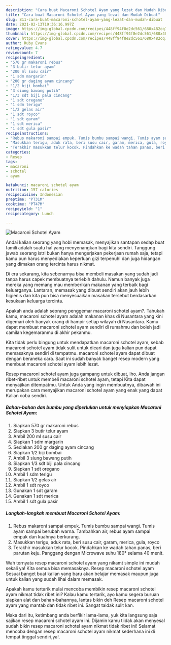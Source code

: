 ```yaml
---
description: "Cara buat Macaroni Schotel Ayam yang lezat dan Mudah Dibuat"
title: "Cara buat Macaroni Schotel Ayam yang lezat dan Mudah Dibuat"
slug: 811-cara-buat-macaroni-schotel-ayam-yang-lezat-dan-mudah-dibuat
date: 2021-02-13T19:36:16.997Z
image: https://img-global.cpcdn.com/recipes/448ff94f8e2dc561/680x482cq70/macaroni-schotel-ayam-foto-resep-utama.jpg
thumbnail: https://img-global.cpcdn.com/recipes/448ff94f8e2dc561/680x482cq70/macaroni-schotel-ayam-foto-resep-utama.jpg
cover: https://img-global.cpcdn.com/recipes/448ff94f8e2dc561/680x482cq70/macaroni-schotel-ayam-foto-resep-utama.jpg
author: Ruby Evans
ratingvalue: 4.7
reviewcount: 7
recipeingredient:
- "570 gr makaroni rebus"
- "3 butir telur ayam"
- "200 ml susu cair"
- "1 sdm margarin"
- "200 gr daging ayam cincang"
- "1/2 biji bombai"
- "3 siung bawang putih"
- "1/3 sdt biji pala cincang"
- "1 sdt oregano"
- "1 sdm terigu"
- "1/2 gelas air"
- "1 sdt royco"
- "1 sdt garam"
- "1 sdt merica"
- "1 sdt gula pasir"
recipeinstructions:
- "Rebus makaroni sampai empuk. Tumis bumbu sampai wangi. Tumis ayam sampai berubah warna. Tambahkan air, rebus ayam sampai empuk dan kuahnya berkurang."
- "Masukkan terigu, aduk rata, beri susu cair, garam, merica, gula, royco"
- "Terakhir masukkan telur kocok. Pindahkan ke wadah tahan panas, beri parutan keju. Panggang dengan Microwave suhu 180° selama 40 menit."
categories:
- Resep
tags:
- macaroni
- schotel
- ayam

katakunci: macaroni schotel ayam 
nutrition: 157 calories
recipecuisine: Indonesian
preptime: "PT31M"
cooktime: "PT47M"
recipeyield: "1"
recipecategory: Lunch

---
```



![Macaroni Schotel Ayam](https://img-global.cpcdn.com/recipes/448ff94f8e2dc561/680x482cq70/macaroni-schotel-ayam-foto-resep-utama.jpg)

Andai kalian seorang yang hobi memasak, menyajikan santapan sedap buat famili adalah suatu hal yang menyenangkan bagi kita sendiri. Tanggung jawab seorang istri bukan hanya mengerjakan pekerjaan rumah saja, tetapi kamu pun harus menyediakan keperluan gizi terpenuhi dan juga hidangan yang dimakan orang tercinta harus nikmat.

Di era  sekarang, kita sebenarnya bisa membeli masakan yang sudah jadi tanpa harus capek membuatnya terlebih dahulu. Namun banyak juga mereka yang memang mau memberikan makanan yang terbaik bagi keluarganya. Lantaran, memasak yang dibuat sendiri akan jauh lebih higienis dan kita pun bisa menyesuaikan masakan tersebut berdasarkan kesukaan keluarga tercinta. 



Apakah anda adalah seorang penggemar macaroni schotel ayam?. Tahukah kamu, macaroni schotel ayam adalah makanan khas di Nusantara yang kini digemari oleh banyak orang di hampir setiap wilayah di Nusantara. Kamu dapat membuat macaroni schotel ayam sendiri di rumahmu dan boleh jadi camilan kegemaranmu di akhir pekanmu.

Kita tidak perlu bingung untuk mendapatkan macaroni schotel ayam, sebab macaroni schotel ayam tidak sulit untuk dicari dan juga kalian pun dapat memasaknya sendiri di tempatmu. macaroni schotel ayam dapat dibuat dengan beraneka cara. Saat ini sudah banyak banget resep modern yang membuat macaroni schotel ayam lebih lezat.

Resep macaroni schotel ayam juga gampang untuk dibuat, lho. Anda jangan ribet-ribet untuk membeli macaroni schotel ayam, tetapi Kita dapat menyajikan ditempatmu. Untuk Anda yang ingin membuatnya, dibawah ini merupakan cara menyajikan macaroni schotel ayam yang enak yang dapat Kalian coba sendiri.

<!--inarticleads1-->

##### Bahan-bahan dan bumbu yang diperlukan untuk menyiapkan Macaroni Schotel Ayam:

1. Siapkan 570 gr makaroni rebus
1. Siapkan 3 butir telur ayam
1. Ambil 200 ml susu cair
1. Siapkan 1 sdm margarin
1. Sediakan 200 gr daging ayam cincang
1. Siapkan 1/2 biji bombai
1. Ambil 3 siung bawang putih
1. Siapkan 1/3 sdt biji pala cincang
1. Siapkan 1 sdt oregano
1. Ambil 1 sdm terigu
1. Siapkan 1/2 gelas air
1. Ambil 1 sdt royco
1. Gunakan 1 sdt garam
1. Gunakan 1 sdt merica
1. Ambil 1 sdt gula pasir




<!--inarticleads2-->

##### Langkah-langkah membuat Macaroni Schotel Ayam:

1. Rebus makaroni sampai empuk. Tumis bumbu sampai wangi. Tumis ayam sampai berubah warna. Tambahkan air, rebus ayam sampai empuk dan kuahnya berkurang.
1. Masukkan terigu, aduk rata, beri susu cair, garam, merica, gula, royco
1. Terakhir masukkan telur kocok. Pindahkan ke wadah tahan panas, beri parutan keju. Panggang dengan Microwave suhu 180° selama 40 menit.




Wah ternyata resep macaroni schotel ayam yang nikamt simple ini mudah sekali ya! Kita semua bisa memasaknya. Resep macaroni schotel ayam Sesuai banget buat kalian yang baru akan belajar memasak maupun juga untuk kalian yang sudah lihai dalam memasak.

Apakah kamu tertarik mulai mencoba membikin resep macaroni schotel ayam nikmat tidak ribet ini? Kalau kamu tertarik, ayo kamu segera buruan siapkan alat dan bahan-bahannya, lantas bikin deh Resep macaroni schotel ayam yang mantab dan tidak ribet ini. Sangat taidak sulit kan. 

Maka dari itu, ketimbang anda berfikir lama-lama, yuk kita langsung saja sajikan resep macaroni schotel ayam ini. Dijamin kamu tiidak akan menyesal sudah bikin resep macaroni schotel ayam nikmat tidak ribet ini! Selamat mencoba dengan resep macaroni schotel ayam nikmat sederhana ini di tempat tinggal sendiri,ya!.

